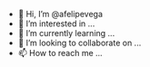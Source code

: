 - 👋 Hi, I’m @afelipevega
- 👀 I’m interested in ...
- 🌱 I’m currently learning ...
- 💞️ I’m looking to collaborate on ...
- 📫 How to reach me ...

<!---
afelipevega/afelipevega is a ✨ special ✨ repository because its `README.md` (this file) appears on your GitHub profile.
You can click the Preview link to take a look at your changes.
--->
